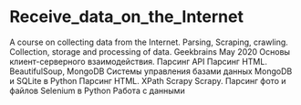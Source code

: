 # Receive_data_on_the_Internet
A course on collecting data from the Internet. Parsing, Scraping, crawling. Collection, storage and processing of data.
Geekbrains May 2020
Основы клиент-серверного взаимодействия. Парсинг API
Парсинг HTML. BeautifulSoup, MongoDB
Системы управления базами данных MongoDB и SQLite в Python
Парсинг HTML. XPath
Scrapy
Scrapy. Парсинг фото и файлов
Selenium в Python
Работа с данными
